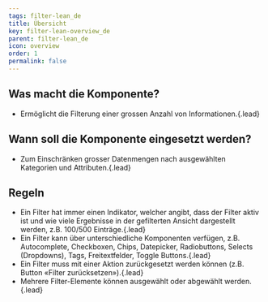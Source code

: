 ```yaml
---
tags: filter-lean_de
title: Übersicht
key: filter-lean-overview_de
parent: filter-lean_de
icon: overview
order: 1
permalink: false  
---
```



## Was macht die Komponente?
* Ermöglicht die Filterung einer grossen Anzahl von Informationen.{.lead}


## Wann soll die Komponente eingesetzt werden? 
* Zum Einschränken grosser Datenmengen nach ausgewählten Kategorien und Attributen.{.lead}


## Regeln
* Ein Filter hat immer einen Indikator, welcher angibt, dass der Filter aktiv ist und wie viele Ergebnisse in der gefilterten Ansicht dargestellt werden, z.B. 100/500 Einträge.{.lead}
* Ein Filter kann über unterschiedliche Komponenten verfügen, z.B. <sbb-link variant="inline" type="button" href="/{{page.lang}}/design-system/lean/components/autocompletion">Autocomplete</sbb-link>, <sbb-link variant="inline" type="button" href="/{{page.lang}}/design-system/lean/components/checkbox">Checkboxen</sbb-link>, <sbb-link variant="inline" type="button" href="/{{page.lang}}/design-system/lean/components/chip">Chips</sbb-link>, <sbb-link variant="inline" type="button" href="/{{page.lang}}/design-system/lean/components/datepicker">Datepicker</sbb-link>, <sbb-link variant="inline" type="button" href="/{{page.lang}}/design-system/lean/components/radiobutton">Radiobuttons</sbb-link>, <sbb-link variant="inline" type="button" href="/{{page.lang}}/design-system/lean/components/select">Selects (Dropdowns)</sbb-link>, <sbb-link variant="inline" type="button" href="/{{page.lang}}/design-system/lean/components/tag">Tags</sbb-link>, <sbb-link variant="inline" type="button" href="/{{page.lang}}/design-system/lean/components/textfield">Freitextfelder</sbb-link>, <sbb-link variant="inline" type="button" href="/{{page.lang}}/design-system/lean/components/toggle">Toggle Buttons</sbb-link>.{.lead}
* Ein Filter muss mit einer Aktion zurückgesetzt werden können (z.B. Button «Filter zurücksetzen»).{.lead}
* Mehrere Filter-Elemente können ausgewählt oder abgewählt werden.{.lead}
